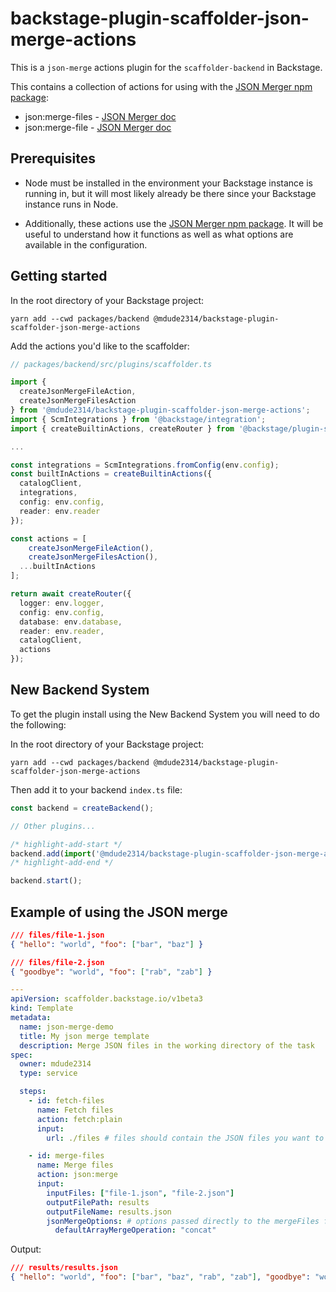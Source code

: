 # backstage-plugin-scaffolder-json-merge-actions

This is a `json-merge` actions plugin for the `scaffolder-backend` in Backstage.

This contains a collection of actions for using with the [JSON Merger npm package](https://www.npmjs.com/package/json-merger):

- json:merge-files - [JSON Merger doc](https://www.npmjs.com/package/json-merger#mergefilesfiles-string-config-config)
- json:merge-file - [JSON Merger doc](https://www.npmjs.com/package/json-merger#mergefilefile-string-config-config)

## Prerequisites

- Node must be installed in the environment your Backstage instance is running in, but it will most likely already be there since your Backstage instance runs in Node.

- Additionally, these actions use the [JSON Merger npm package](https://www.npmjs.com/package/json-merger). It will be useful to understand how it functions as well as what options are available in the configuration.

## Getting started

In the root directory of your Backstage project:

```shell
yarn add --cwd packages/backend @mdude2314/backstage-plugin-scaffolder-json-merge-actions
```

Add the actions you'd like to the scaffolder:

```typescript
// packages/backend/src/plugins/scaffolder.ts

import {
  createJsonMergeFileAction,
  createJsonMergeFilesAction
} from '@mdude2314/backstage-plugin-scaffolder-json-merge-actions';
import { ScmIntegrations } from '@backstage/integration';
import { createBuiltinActions, createRouter } from '@backstage/plugin-scaffolder-backend';

...

const integrations = ScmIntegrations.fromConfig(env.config);
const builtInActions = createBuiltinActions({
  catalogClient,
  integrations,
  config: env.config,
  reader: env.reader
});

const actions = [
    createJsonMergeFileAction(),
    createJsonMergeFilesAction(),
  ...builtInActions
];

return await createRouter({
  logger: env.logger,
  config: env.config,
  database: env.database,
  reader: env.reader,
  catalogClient,
  actions
});
```

## New Backend System

To get the plugin install using the New Backend System you will need to do the following:

In the root directory of your Backstage project:

```shell
yarn add --cwd packages/backend @mdude2314/backstage-plugin-scaffolder-json-merge-actions
```

Then add it to your backend `index.ts` file:

```ts title="packages/backend/src/index.ts"
const backend = createBackend();

// Other plugins...

/* highlight-add-start */
backend.add(import('@mdude2314/backstage-plugin-scaffolder-json-merge-actions'));
/* highlight-add-end */

backend.start();
```

## Example of using the JSON merge

```json
/// files/file-1.json
{ "hello": "world", "foo": ["bar", "baz"] }

/// files/file-2.json
{ "goodbye": "world", "foo": ["rab", "zab"] }
```

```yaml
---
apiVersion: scaffolder.backstage.io/v1beta3
kind: Template
metadata:
  name: json-merge-demo
  title: My json merge template
  description: Merge JSON files in the working directory of the task
spec:
  owner: mdude2314
  type: service

  steps:
    - id: fetch-files
      name: Fetch files
      action: fetch:plain
      input:
        url: ./files # files should contain the JSON files you want to merge

    - id: merge-files
      name: Merge files
      action: json:merge
      input:
        inputFiles: ["file-1.json", "file-2.json"]
        outputFilePath: results
        outputFileName: results.json
        jsonMergeOptions: # options passed directly to the mergeFiles function
          defaultArrayMergeOperation: "concat"
```

Output:

```json
/// results/results.json
{ "hello": "world", "foo": ["bar", "baz", "rab", "zab"], "goodbye": "world" }
```
